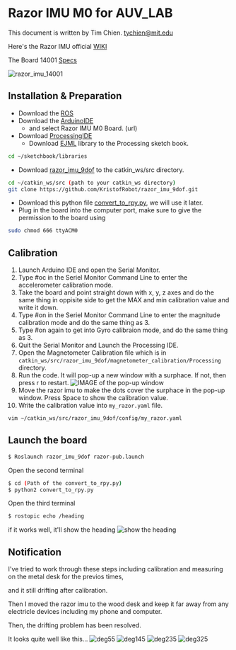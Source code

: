 # Razor IMU M0 for AUV_LAB

This document is written by Tim Chien. tychien@mit.edu

Here's the Razor IMU official [WIKI](http://wiki.ros.org/razor_imu_9dof)

The Board 14001 [Specs](https://www.sparkfun.com/products/14001) 

![razor_imu_14001](https://github.com/tychien/mitseagrantauv/blob/master/IMG_7081.jpg)
## Installation & Preparation

*  Download the [ROS](http://wiki.ros.org/melodic/Installation/Ubuntu)
*  Download the [ArduinoIDE](https://www.arduino.cc/en/guide/linux#toc2)
    *  and select Razor IMU M0 Board. (url) 
*  Download [ProcessingIDE](https://processing.org/download/)
    * Download [EJML](https://github.com/tychien/mitseagrantauv/blob/master/EJML) library to the Processing sketch book.
```bash 
cd ~/sketchbook/libraries
```
*  Download [razor_imu_9dof](https://github.com/KristofRobot/razor_imu_9dof) to the catkin_ws/src directory. 
```bash 
cd ~/catkin_ws/src (path to your catkin_ws directory)
git clone https://github.com/KristofRobot/razor_imu_9dof.git 
```
*  Download this python file [convert_to_rpy.py](https://github.com/tychien/mitseagrantauv/blob/master/convert_to_rpy.py), we will use it later. 
*  Plug in the board into the computer port, make sure to give the permission to the board using
```bash 
sudo chmod 666 ttyACM0 
```
## Calibration

1.  Launch Arduino IDE and open the Serial Monitor.
1.  Type #oc in the Seriel Monitor Command Line to enter the accelerometer calibration mode.
1.  Take the board and point straight down with x, y, z axes and do the same thing in oppisite side to get the MAX and min calibration value and write it down.
1.  Type #on in the Seriel Monitor Command Line to enter the magnitude calibration mode and do the same thing as 3.
1.  Type #on again to get into Gyro calibraion mode, and do the same thing as 3.
1.  Quit the Serial Monitor and Launch the Processing IDE. 
1.  Open the Magnetometer Calibration file which is in `catkin_ws/src/razor_imu_9dof/magnetometer_calibration/Processing` directory.
1.  Run the code. It will pop-up a new window with a surphace. If not, then press r to restart.
![IMAGE of the pop-up window](https://github.com/tychien/mitseagrantauv/blob/master/processing_megnetometer_calibration.jpg)
1.  Move the razor imu to make the dots cover the surphace in the pop-up window. Press Space to show the calibration value.
1.  Write the calibration value into `my_razor.yaml` file. 
```bash 
vim ~/catkin_ws/src/razor_imu_9dof/config/my_razor.yaml
```
##  Launch the board

```bash
$ Roslaunch razor_imu_9dof razor-pub.launch 
```

Open the second terminal 

```bash
$ cd (Path of the convert_to_rpy.py)
$ python2 convert_to_rpy.py 
```

Open the third terminal 

```bash
$ rostopic echo /heading 
``` 
if it works well, it'll show the heading 
![show the heading](https://github.com/tychien/mitseagrantauv/blob/master/heading.jpg)
## Notification

I've tried to work through these steps including calibration and measuring on the metal desk for the previos times, 

and it still drifting after calibration.

Then I moved the razor imu to the wood desk and keep it far away from any electricle devices including my phone and computer. 

Then, the drifting problem has been resolved. 

It looks quite well like this...
![deg55](https://github.com/tychien/mitseagrantauv/blob/master/deg55.jpg)
![deg145](https://github.com/tychien/mitseagrantauv/blob/master/deg145.jpg)
![deg235](https://github.com/tychien/mitseagrantauv/blob/master/deg234.jpg)
![deg325](https://github.com/tychien/mitseagrantauv/blob/master/deg324.jpg) 
